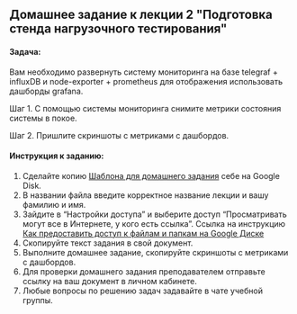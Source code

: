 ## Домашнее задание к лекции 2 "Подготовка стенда нагрузочного тестирования"

#### Задача:

Вам необходимо развернуть систему мониторинга на базе telegraf + influxDB и node-exporter + prometheus для отображения использовать дашборды grafana. 

Шаг 1.
С помощью системы мониторинга снимите метрики состояния системы в покое. 

Шаг 2.
Пришлите скриншоты с метриками с дашбордов.

#### Инструкция к заданию:

1. Сделайте копию [Шаблона для домашнего задания](https://docs.google.com/document/d/1Az8mgIB_O9d1GI3E4QBG5PpFG0xzNfZ36DMetncaHnU/edit?usp=sharing) себе на Google Disk.
2. В названии файла введите корректное название лекции и вашу фамилию и имя.
3. Зайдите в “Настройки доступа” и выберите доступ “Просматривать могут все в Интернете, у кого есть ссылка”. Ссылка на инструкцию [Как предоставить доступ к файлам и папкам на Google Диске](https://support.google.com/docs/answer/2494822?hl=ru&co=GENIE.Platform%3DDesktop)
4. Скопируйте текст задания в свой документ.
5. Выполните домашнее задание, скопируйте скриншоты с метриками с дашбордов.
6. Для проверки домашнего задания преподавателем отправьте ссылку на ваш документ в личном кабинете.
7. Любые вопросы по решению задач задавайте в чате учебной группы.
